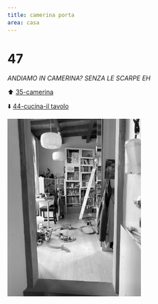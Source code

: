 ```yaml
---
title: camerina porta
area: casa
---
```

# 47
_ANDIAMO IN CAMERINA?
SENZA LE SCARPE EH_

⬆️ [35-camerina](35-camerina.md)

⬇️ [44-cucina-il tavolo](44-cucina-il%20tavolo.md)

![foto_59](_assets/preview/foto_59.jpg)